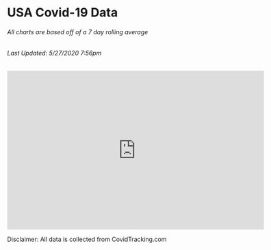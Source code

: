 

# USA Covid-19 Data 
<h6> All charts are based off of a 7 day rolling average
<h6>Last Updated: 5/27/2020 7:56pm </h6>

<iframe width="600" height="371" seamless frameborder="0" scrolling="no" src="https://docs.google.com/spreadsheets/d/e/2PACX-1vTfotxCjrIv9j0qa55Q-vH95X329v9aKjBOr2-shLoCZ-kYYTgdp-ittdvGApMyYdaERfl6gM6HGBEA/pubchart?oid=355193718&amp;format=interactive"></iframe>
<br>
<p>Disclaimer: All data is collected from CovidTracking.com</p>

